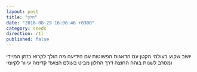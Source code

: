 ```yaml
---
layout: post
title: "חלון"
date: "2016-08-29 16:06:46 +0300"
category: seeds
direction: rtl
published: false
---
```

יושב שקוע בעולמי הקטן
עם הדאגות הפשוטות
עם הידיעה מה הולך לקרוא בזמן המיידי
ומסרב לשנות
בוהה החוצה דרך החלון
מביט בעולם הצועד קדימה
עיוור לקיומי
